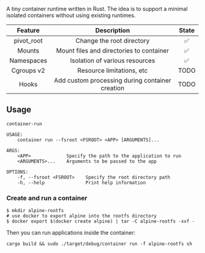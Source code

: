 A tiny container runtime written in Rust. The idea is to support a minimal isolated containers without using existing runtimes.

|        Feature        |                   Description                   |                                                State                                                |
| :-------------------: | :---------------------------------------------: | :-------------------------------------------------------------------------------------------------: |
|      pivot_root       |            Change the root directory            |                                                  ✅                                                  |
|        Mounts         |    Mount files and directories to container     |                                                  ✅                                                  |
|      Namespaces       |         Isolation of various resources          |                                                  ✅                                                  |
|      Cgroups v2       |            Resource limitations, etc            |                                                  TODO                                                 |
|         Hooks         | Add custom processing during container creation |                                                  TODO                                                 |


## Usage 

```
container-run 

USAGE:
    container run --fsroot <FSROOT> <APP> [ARGUMENTS]...

ARGS:
    <APP>             Specify the path to the application to run
    <ARGUMENTS>...    Arguments to be passed to the app

OPTIONS:
    -f, --fsroot <FSROOT>    Specify the root directory path
    -h, --help               Print help information
```

### Create and run a container


```
$ mkdir alpine-rootfs
# use docker to export alpine into the rootfs directory
$ docker export $(docker create alpine) | tar -C alpine-rootfs -xvf -
```

Then you can run applications inside the container:

```
cargo build && sudo ./target/debug/container run -f alpine-rootfs sh
```